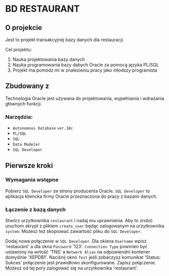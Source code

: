 # BD RESTAURANT

## O projekcie 

Jest to projekt transakcyjnej bazy danych dla restauracji.

Cel projektu:

1. Nauka projektowania bazy danych
2. Nauka programowania bazy dabych Oracle za pomocą języka PL/SQL
3. Projekt ma pomódz mi w znalezieniu pracy jako młodszy programista

## Zbudowany z

Technologia Oracle jest używana do projektowania, wypełniania i wdrażania głównych funkcji.

### Narzędzia:

* `Autonomous Database` `ver.18c`
* `PL/SQL`
* `SQL`
* `Data Modeler`
* `SQL Developer`

## Pierwsze kroki

### Wymagania wstępne

Pobierz `SQL Developer` ze strony producenta Oracle.
`SQL Developer` to aplikacja kliencka firmy Oracle przeznaczona do pracy z bazami danych.

### Łączenie z bazą danych 

Stwórz urzytkownika `restaurant` i nadaj mu uprawnienia. Aby to zrobić uruchom skrypt z plikiem `create_user` będąc zalogowanym na urzytkownika `system`. 
Możesz też skopiować zawartość pliku do `SQL Developer`.

Dodaj nowe połączenie w `SQL Developer`. Dla okiena `Username` wpisz 'restaurant' a dla okna `Password` '123'. 
`Connection Type` powinien być ustawiony na wrtość 'TNS' a `Network Alias` na odpowiendni kontener domyślnie 'XEPDB1'.
Naciśnij okno `Test` jeśli zobaczysz komunikat 'Status: Sukces' połączenie jest prawidłowo skonfigurowane.
Zapisz połączenie. Możesz od tej pory zalogować się na urzytkownika 'restaurant'.
